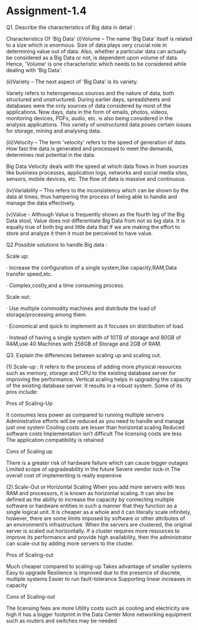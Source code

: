# Assignment-1.4


Q1. Describe the characteristics of Big data in detail :

Characteristics Of 'Big Data' (i)Volume – The name 'Big Data' itself is related to a size which is enormous. Size of data plays very crucial role in determining value out of data. Also, whether a particular data can actually be considered as a Big Data or not, is dependent upon volume of data. Hence, 'Volume' is one characteristic which needs to be considered while dealing with 'Big Data'.

(ii)Variety – The next aspect of 'Big Data' is its variety.

Variety refers to heterogeneous sources and the nature of data, both structured and unstructured. During earlier days, spreadsheets and databases were the only sources of data considered by most of the applications. Now days, data in the form of emails, photos, videos, monitoring devices, PDFs, audio, etc. is also being considered in the analysis applications. This variety of unstructured data poses certain issues for storage, mining and analysing data.

(iii)Velocity – The term 'velocity' refers to the speed of generation of data. How fast the data is generated and processed to meet the demands, determines real potential in the data.

Big Data Velocity deals with the speed at which data flows in from sources like business processes, application logs, networks and social media sites, sensors, mobile devices, etc. The flow of data is massive and continuous.

(iv)Variability – This refers to the inconsistency which can be shown by the data at times, thus hampering the process of being able to handle and manage the data effectively.

(v)Value - Although Value is frequently shown as the fourth leg of the Big Data stool, Value does not differentiate Big Data from not so big data. It is equally true of both big and little data that if we are making the effort to store and analyze it then it must be perceived to have value.

Q2.Possible solutions to handle Big data :

Scale up:

· Increase the configuration of a single system,like capacity,RAM,Data transfer speed,etc.

· Complex,costly,and a time consuming process.

Scale out:

· Use multiple commodity machines and distribute the load of storage/processing among them.

· Economical and quick to implement as it focuses on distribution of load.

· Instead of having a single system with of 10TB of storage and 80GB of RAM,use 40 Machines with 256GB of Storage and 2GB of RAM.

Q3. Explain the differences between scaling up and scaling out.

(1).Scale-up : It refers to the process of adding more physical resources such as memory, storage and CPU to the existing database server for improving the performance. Vertical scaling helps in upgrading the capacity of the existing database server. It results in a robust system. Some of its pros include:

Pros of Scaling-Up

It consumes less power as compared to running multiple servers Administrative efforts will be reduced as you need to handle and manage just one system Cooling costs are lesser than horizontal scaling Reduced software costs Implementation isn’t difficult The licensing costs are less The application compatibility is retained

Cons of Scaling up

There is a greater risk of hardware failure which can cause bigger outages Limited scope of upgradeability in the future Severe vendor lock-in The overall cost of implementing is really expensive

(2).Scale-Out or Horizontal Scaling When you add more servers with less RAM and processors, it is known as horizontal scaling. It can also be defined as the ability to increase the capacity by connecting multiple software or hardware entities in such a manner that they function as a single logical unit. It is cheaper as a whole and it can literally scale infinitely, however, there are some limits imposed by software or other attributes of an environment’s infrastructure. When the servers are clustered, the original server is scaled out horizontally. If a cluster requires more resources to improve its performance and provide high availability, then the administrator can scale-out by adding more servers to the cluster.

Pros of Scaling-out

Much cheaper compared to scaling-up Takes advantage of smaller systems Easy to upgrade Resilience is improved due to the presence of discrete, multiple systems Easier to run fault-tolerance Supporting linear increases in capacity

Cons of Scaling-out

The licensing fees are more Utility costs such as cooling and electricity are high It has a bigger footprint in the Data Center More networking equipment such as routers and switches may be needed
